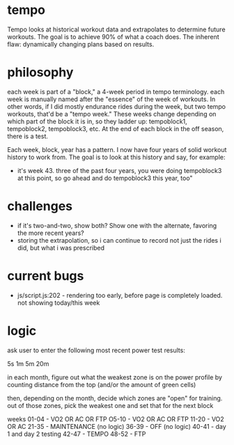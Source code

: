 tempo
=====
Tempo looks at historical workout data and extrapolates to determine future workouts. The goal is to achieve 90% of what a coach does. The inherent flaw: dynamically changing plans based on results.

philosophy
=====
each week is part of a "block," a 4-week period in tempo terminology. each week is manually named after the "essence" of the week of workouts. In other words, if I did mostly endurance rides during the week, but two tempo workouts, that'd be a "tempo week." These weeks change depending on which part of the block it is in, so they ladder up: tempoblock1, tempoblock2, tempoblock3, etc. At the end of each block in the off season, there is a test.

Each week, block, year has a pattern. I now have four years of solid workout history to work from. The goal is to look at this history and say, for example:
- it's week 43. three of the past four years, you were doing tempoblock3 at this point, so go ahead and do tempoblock3 this year, too"

challenges
=====
- if it's two-and-two, show both? Show one with the alternate, favoring the more recent years?
- storing the extrapolation, so i can continue to record not just the rides i did, but what i was prescribed

current bugs
=====
- js/script.js:202 - rendering too early, before page is completely loaded. not showing today/this week


logic
=====

ask user to enter the following most recent power test results:

5s
1m
5m
20m

in each month, figure out what the weakest zone is on the power profile by counting distance from the top (and/or the amount of green cells)

then, depending on the month, decide which zones are "open" for training. out of those zones, pick the weakest one and set that for the next block

weeks
01-04 - VO2 OR AC OR FTP
O5-10 - VO2 OR AC OR FTP
11-20 - VO2 OR AC
21-35 - MAINTENANCE (no logic)
36-39 - OFF (no logic)
40-41 - day 1 and day 2 testing
42-47 - TEMPO
48-52 - FTP